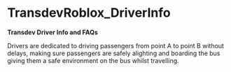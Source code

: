 # TransdevRoblox_DriverInfo

**Transdev Driver Info and FAQs**

Drivers are dedicated to driving passengers from point A to point B without delays, making sure passengers are safely alighting and boarding the bus giving them a safe environment on the bus whilst travelling. 
